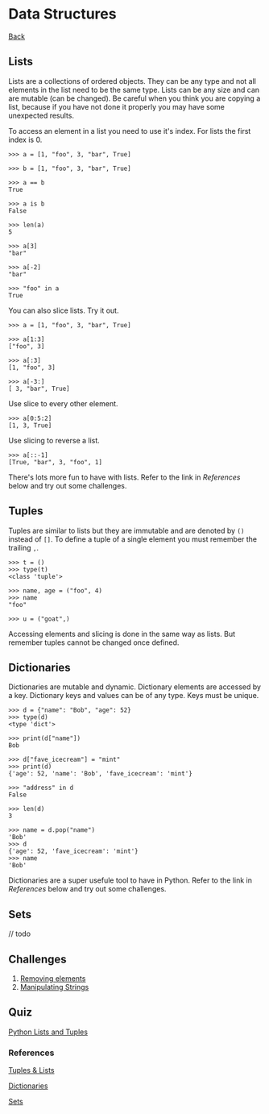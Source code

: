 # Data Structures
[Back](README.md)

## Lists
Lists are a collections of ordered objects. They can be any type and not all elements in the list need to be the same type. Lists can be any size and can are mutable (can be changed). Be careful when you think you are copying a list, because if you have not done it properly you may have some unexpected results. 

To access an element in a list you need to use it's index. For lists the first index is 0.

```
>>> a = [1, "foo", 3, "bar", True]

>>> b = [1, "foo", 3, "bar", True]

>>> a == b
True

>>> a is b
False

>>> len(a)
5

>>> a[3]
"bar"

>>> a[-2]
"bar"

>>> "foo" in a
True
```

You can also slice lists. Try it out. 

```
>>> a = [1, "foo", 3, "bar", True]

>>> a[1:3]
["foo", 3]

>>> a[:3]
[1, "foo", 3]

>>> a[-3:]
[ 3, "bar", True]
```

Use slice to every other element.

```
>>> a[0:5:2]
[1, 3, True]
```

Use slicing to reverse a list.

```
>>> a[::-1]
[True, "bar", 3, "foo", 1]
```

There's lots more fun to have with lists. Refer to the link in _References_ below and try out some challenges. 

## Tuples

Tuples are similar to lists but they are immutable and are denoted by `()` instead of `[]`. To define a tuple of a single element you must remember the trailing `,`.

```
>>> t = ()
>>> type(t)
<class 'tuple'>

>>> name, age = ("foo", 4)
>>> name
"foo"

>>> u = ("goat",)
```

Accessing elements and slicing is done in the same way as lists. But remember tuples cannot be changed once defined.

## Dictionaries

Dictionaries are mutable and dynamic. Dictionary elements are accessed by a key. Dictionary keys and values can be of any type. Keys must be unique.

```
>>> d = {"name": "Bob", "age": 52}
>>> type(d)
<type 'dict'>

>>> print(d["name"])
Bob

>>> d["fave_icecream"] = "mint"
>>> print(d)
{'age': 52, 'name': 'Bob', 'fave_icecream': 'mint'}

>>> "address" in d
False

>>> len(d)
3

>>> name = d.pop("name")
'Bob'
>>> d
{'age': 52, 'fave_icecream': 'mint'}
>>> name
'Bob'

```

Dictionaries are a super usefule tool to have in Python. Refer to the link in _References_ below and try out some challenges. 

## Sets
// todo

## Challenges
1. [Removing elements](https://www.codewars.com/kata/removing-elements/python)
2. [Manipulating Strings](https://www.codewars.com/kata/initialize-my-name/python)

## Quiz
[Python Lists and Tuples](https://realpython.com/quizzes/python-lists-tuples/)

### References
[Tuples & Lists](https://realpython.com/python-lists-tuples/)

[Dictionaries](https://realpython.com/python-dicts/)

[Sets](https://realpython.com/python-sets/)
